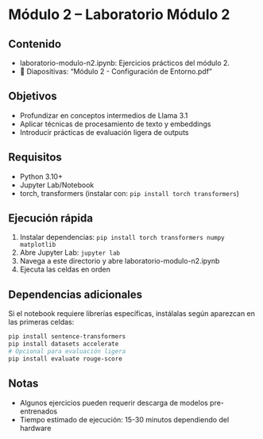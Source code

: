 # Módulo 2 – Laboratorio Módulo 2

## Contenido
- laboratorio-modulo-n2.ipynb: Ejercicios prácticos del módulo 2.
- 📑 Diapositivas: “Módulo 2 - Configuración de Entorno.pdf”

## Objetivos
- Profundizar en conceptos intermedios de Llama 3.1
- Aplicar técnicas de procesamiento de texto y embeddings
- Introducir prácticas de evaluación ligera de outputs

## Requisitos
- Python 3.10+
- Jupyter Lab/Notebook
- torch, transformers (instalar con: `pip install torch transformers`)

## Ejecución rápida
1. Instalar dependencias: `pip install torch transformers numpy matplotlib`
2. Abre Jupyter Lab: `jupyter lab`
3. Navega a este directorio y abre laboratorio-modulo-n2.ipynb
4. Ejecuta las celdas en orden

## Dependencias adicionales
Si el notebook requiere librerías específicas, instálalas según aparezcan en las primeras celdas:
```bash
pip install sentence-transformers
pip install datasets accelerate
# Opcional para evaluación ligera
pip install evaluate rouge-score
```

## Notas
- Algunos ejercicios pueden requerir descarga de modelos pre-entrenados
- Tiempo estimado de ejecución: 15-30 minutos dependiendo del hardware
